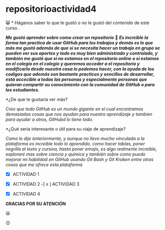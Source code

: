 # repositorioactividad4


:smile_cat: * Háganos saber lo que le gustó o no le gustó del contenido de este curso . 


**_Me gustó aprender sobre como crear un repositorio_**
:cowboy_hat_face: **_Es increible la forma tan practica de usar GitHub para los trabajos y demás es lo que más me gustó
además de que si se necesita hacer un trabajo en grupo se pueden ver sus aportes y todo es muy bien administrado y controlado,
y también me gustó que si no estamos en el repositorio online o si estamos en el colegio en el colegio y queremos acceder a el repositorio y modificarlo desde 
nuestra casa lo podemos hacer, con la ayuda de los codigos que además son bastante practicos y sencillos
de desarrollar, está accecible a todas las personas y especialmente personas
que quieran compartir su conocimiento con la comunidad de GitHub o para los estudiantes._**


*¿De que te gustaría ver más? 


_Creo que todo GitHub es un mundo gigante en el cual encontramos demasiadas cosas que nos ayudan para 
nuestro aprendizaje y tambien para ayudar a otros, GitHubd lo tiene todo._


*¿Qué sería interesante o útil para su viaje de aprendizaje?


_Como lo dije anteriormente, y aunque no llevo mucho vinculada a la 
plataforma es increible todo lo aprendido, como hacer tablas, poner negrilla
al texto y cursiva, hasta poner emojis, es algo realmente increible, exploraré mas sobre ciencia y quimica 
y también sobre como puedo mejorar mi habilidad en GitHub usando Git Bash y Git Kraken entre otras cosas que me 
ofrece esta plataforma_

-[x] ACTIVIDAD 1
-[x] ACTIVIDAD  2
-[ x ] ACTIVIDAD 3
- [x] ACTIVIDAD  4


**GRACIAS POR SU ATENCIÓN**

:smiley:

:blush:

